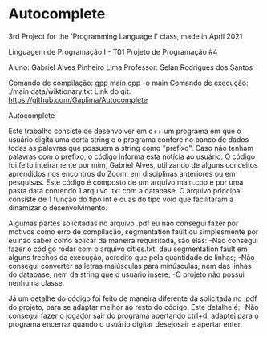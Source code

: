 # Autocomplete
 3rd Project for the 'Programming Language I' class, made in April 2021

Linguagem de Programação I - T01
Projeto de Programação #4

Aluno: Gabriel Alves Pinheiro Lima
Professor: Selan Rodrigues dos Santos

Comando de compilação: gpp main.cpp -o main
Comando de execução: ./main data/wiktionary.txt
Link do git: https://github.com/Gaplima/Autocomplete

Autocomplete

   Este trabalho consiste de desenvolver em c++ um programa em que o usuário digita uma certa string e o programa confere no banco de dados todas as palavras que possuem a string como "prefixo". Caso não tenham palavras com o prefixo, o código informa esta notícia ao usuário.
   O código foi feito inteiramente por mim, Gabriel Alves, utilizando de alguns conceitos aprendidos nos encontros do Zoom, em disciplinas anteriores ou em pesquisas. Este código é composto de um arquivo main.cpp e por uma pasta data contendo 1 arquivo .txt com a database. O arquivo principal consiste de 1 função do tipo int e duas do tipo void que facilitaram a dinamizar o desenvolvimento.

   Algumas partes solicitadas no arquivo .pdf eu não consegui fazer por motivos como erro de compilação, segmentation fault ou simplesmente por eu não saber como aplicar da maneira requisitada, são elas:
	-Não consegui fazer o código rodar com o arquivo cities.txt, deu segmentation fault em alguns trechos da execução, acredito que pela quantidade de linhas;
	-Não consegui converter as letras maiúsculas para minúsculas, nem das linhas do database, nem da string que o usuário insere;
	-O projeto não possui nenhuma classe.

   Já um detalhe do código foi feito de maneira diferente da solicitada no .pdf do projeto, para se adaptar melhor ao resto do código. Este detalhe é:
	-Não consegui fazer o jogador sair do programa apertando ctrl+d, adaptei para o programa encerrar quando o usuário digitar desejosair e apertar enter.
